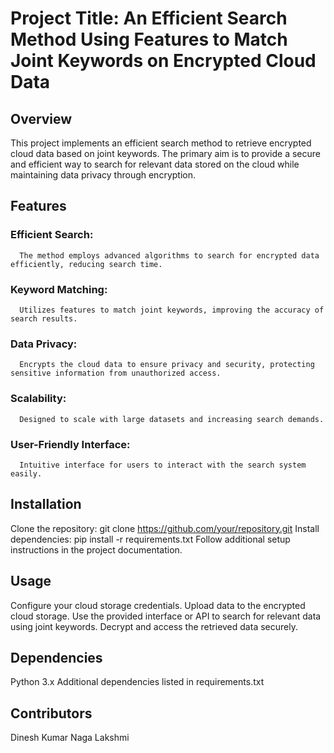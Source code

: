 # Project Title: An Efficient Search Method Using Features to Match Joint Keywords on Encrypted Cloud Data


## Overview
This project implements an efficient search method to retrieve encrypted cloud data based on joint keywords. The primary aim is to provide a secure and efficient way to search for relevant data stored on the cloud while maintaining data privacy through encryption.

## Features
### Efficient Search: 
      The method employs advanced algorithms to search for encrypted data efficiently, reducing search time.
### Keyword Matching: 
      Utilizes features to match joint keywords, improving the accuracy of search results.
### Data Privacy:  
      Encrypts the cloud data to ensure privacy and security, protecting sensitive information from unauthorized access.
### Scalability:  
      Designed to scale with large datasets and increasing search demands.
### User-Friendly Interface: 
      Intuitive interface for users to interact with the search system easily.


## Installation
Clone the repository: git clone https://github.com/your/repository.git
Install dependencies: pip install -r requirements.txt
Follow additional setup instructions in the project documentation.


## Usage
Configure your cloud storage credentials.
Upload data to the encrypted cloud storage.
Use the provided interface or API to search for relevant data using joint keywords.
Decrypt and access the retrieved data securely.

## Dependencies
Python 3.x
Additional dependencies listed in requirements.txt

## Contributors
Dinesh Kumar
Naga Lakshmi
